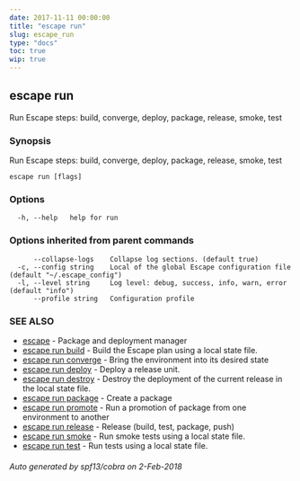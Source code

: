 ```yaml
---
date: 2017-11-11 00:00:00
title: "escape run"
slug: escape_run
type: "docs"
toc: true
wip: true
---
```

## escape run

Run Escape steps: build, converge, deploy, package, release, smoke, test

### Synopsis


Run Escape steps: build, converge, deploy, package, release, smoke, test

```
escape run [flags]
```

### Options

```
  -h, --help   help for run
```

### Options inherited from parent commands

```
      --collapse-logs    Collapse log sections. (default true)
  -c, --config string    Local of the global Escape configuration file (default "~/.escape_config")
  -l, --level string     Log level: debug, success, info, warn, error (default "info")
      --profile string   Configuration profile
```

### SEE ALSO
* [escape](../escape/)	 - Package and deployment manager
* [escape run build](../escape_run_build/)	 - Build the Escape plan using a local state file.
* [escape run converge](../escape_run_converge/)	 - Bring the environment into its desired state
* [escape run deploy](../escape_run_deploy/)	 - Deploy a release unit.
* [escape run destroy](../escape_run_destroy/)	 - Destroy the deployment of the current release in the local state file.
* [escape run package](../escape_run_package/)	 - Create a package
* [escape run promote](../escape_run_promote/)	 - Run a promotion of package from one environment to another
* [escape run release](../escape_run_release/)	 - Release (build, test, package, push)
* [escape run smoke](../escape_run_smoke/)	 - Run smoke tests using a local state file.
* [escape run test](../escape_run_test/)	 - Run tests using a local state file.

###### Auto generated by spf13/cobra on 2-Feb-2018
